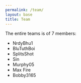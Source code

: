 ```yaml
---
permalink: /team/
layout: base
title: Team
---
```


The entire teams is of 7 members:
- NrdyBhu1
- BluTuthBoi
- SplitsShot
- Sin
- Murphy05
- Max Fire
- Bobby3165

